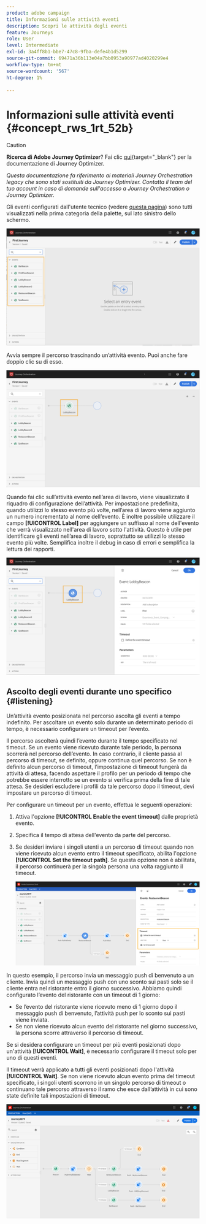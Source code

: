 ```yaml
---
product: adobe campaign
title: Informazioni sulle attività eventi
description: Scopri le attività degli eventi
feature: Journeys
role: User
level: Intermediate
exl-id: 3a4ff8b1-bbe7-47c8-9fba-defe4b1d5299
source-git-commit: 69471a36b113e04a7bb0953a90977ad4020299e4
workflow-type: tm+mt
source-wordcount: '567'
ht-degree: 1%

---
```


# Informazioni sulle attività eventi {#concept_rws_1rt_52b}


>[!CAUTION]
>
>**Ricerca di Adobe Journey Optimizer**? Fai clic [qui](https://experienceleague.adobe.com/it/docs/journey-optimizer/using/ajo-home){target="_blank"} per la documentazione di Journey Optimizer.
>
>
>_Questa documentazione fa riferimento ai materiali Journey Orchestration legacy che sono stati sostituiti da Journey Optimizer. Contatta il team del tuo account in caso di domande sull&#39;accesso a Journey Orchestration o Journey Optimizer._


Gli eventi configurati dall&#39;utente tecnico (vedere [questa pagina](../event/about-events.md)) sono tutti visualizzati nella prima categoria della palette, sul lato sinistro dello schermo.

![](../assets/journey43.png)

Avvia sempre il percorso trascinando un’attività evento. Puoi anche fare doppio clic su di esso.

![](../assets/journey44.png)

Quando fai clic sull’attività evento nell’area di lavoro, viene visualizzato il riquadro di configurazione dell’attività. Per impostazione predefinita, quando utilizzi lo stesso evento più volte, nell’area di lavoro viene aggiunto un numero incrementato al nome dell’evento. È inoltre possibile utilizzare il campo **[!UICONTROL Label]** per aggiungere un suffisso al nome dell&#39;evento che verrà visualizzato nell&#39;area di lavoro sotto l&#39;attività. Questo è utile per identificare gli eventi nell’area di lavoro, soprattutto se utilizzi lo stesso evento più volte. Semplifica inoltre il debug in caso di errori e semplifica la lettura dei rapporti.

![](../assets/journey33.png)

## Ascolto degli eventi durante uno specifico {#listening}

Un’attività evento posizionata nel percorso ascolta gli eventi a tempo indefinito. Per ascoltare un evento solo durante un determinato periodo di tempo, è necessario configurare un timeout per l’evento.

Il percorso ascolterà quindi l’evento durante il tempo specificato nel timeout. Se un evento viene ricevuto durante tale periodo, la persona scorrerà nel percorso dell’evento. In caso contrario, il cliente passa al percorso di timeout, se definito, oppure continua quel percorso. Se non è definito alcun percorso di timeout, l’impostazione di timeout fungerà da attività di attesa, facendo aspettare il profilo per un periodo di tempo che potrebbe essere interrotto se un evento si verifica prima della fine di tale attesa. Se desideri escludere i profili da tale percorso dopo il timeout, devi impostare un percorso di timeout.

Per configurare un timeout per un evento, effettua le seguenti operazioni:

1. Attiva l&#39;opzione **[!UICONTROL Enable the event timeout]** dalle proprietà evento.

1. Specifica il tempo di attesa dell&#39;evento da parte del percorso.

1. Se desideri inviare i singoli utenti a un percorso di timeout quando non viene ricevuto alcun evento entro il timeout specificato, abilita l&#39;opzione **[!UICONTROL Set the timeout path]**. Se questa opzione non è abilitata, il percorso continuerà per la singola persona una volta raggiunto il timeout.

   ![](../assets/event-timeout.png)

In questo esempio, il percorso invia un messaggio push di benvenuto a un cliente. Invia quindi un messaggio push con uno sconto sui pasti solo se il cliente entra nel ristorante entro il giorno successivo. Abbiamo quindi configurato l’evento del ristorante con un timeout di 1 giorno:

* Se l’evento del ristorante viene ricevuto meno di 1 giorno dopo il messaggio push di benvenuto, l’attività push per lo sconto sui pasti viene inviata.
* Se non viene ricevuto alcun evento del ristorante nel giorno successivo, la persona scorre attraverso il percorso di timeout.

Se si desidera configurare un timeout per più eventi posizionati dopo un&#39;attività **[!UICONTROL Wait]**, è necessario configurare il timeout solo per uno di questi eventi.

Il timeout verrà applicato a tutti gli eventi posizionati dopo l&#39;attività **[!UICONTROL Wait]**. Se non viene ricevuto alcun evento prima del timeout specificato, i singoli utenti scorrono in un singolo percorso di timeout o continuano tale percorso attraverso il ramo che esce dall’attività in cui sono state definite tali impostazioni di timeout.

![](../assets/event-timeout-group.png)
